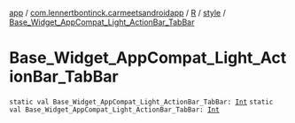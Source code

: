 [app](../../../index.md) / [com.lennertbontinck.carmeetsandroidapp](../../index.md) / [R](../index.md) / [style](index.md) / [Base_Widget_AppCompat_Light_ActionBar_TabBar](./-base_-widget_-app-compat_-light_-action-bar_-tab-bar.md)

# Base_Widget_AppCompat_Light_ActionBar_TabBar

`static val Base_Widget_AppCompat_Light_ActionBar_TabBar: `[`Int`](https://kotlinlang.org/api/latest/jvm/stdlib/kotlin/-int/index.html)
`static val Base_Widget_AppCompat_Light_ActionBar_TabBar: `[`Int`](https://kotlinlang.org/api/latest/jvm/stdlib/kotlin/-int/index.html)